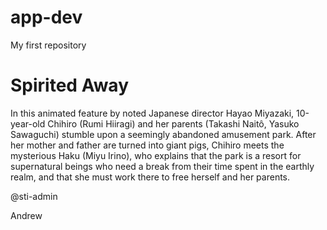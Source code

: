 # app-dev
My first repository

<h1> Spirited Away</h1>


<p>In this animated feature by noted Japanese director Hayao Miyazaki, 10-year-old Chihiro (Rumi Hiiragi) and her parents (Takashi Naitô, Yasuko Sawaguchi) stumble upon a seemingly abandoned amusement park. After her mother and father are turned into giant pigs, Chihiro meets the mysterious Haku (Miyu Irino), who explains that the park is a resort for supernatural beings who need a break from their time spent in the earthly realm, and that she must work there to free herself and her parents.<p>
  
  
  @sti-admin
  
  
  Andrew
  
  
  

